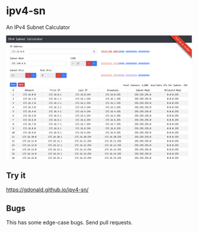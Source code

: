 # ipv4-sn

An IPv4 Subnet Calculator

![IPv4 Subnet Calculator](https://raw.githubusercontent.com/gdonald/ipv4-sn/main/ss.png "IPv4 Subnet Calculator")

## Try it

https://gdonald.github.io/ipv4-sn/

## Bugs

This has some edge-case bugs.  Send pull requests.
